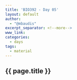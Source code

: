 ```yaml
---
title: 'BIO392 - Day 05'
layout: default
author:
  - "@mbaudis"
excerpt_separator: <!--more-->
www_link: 
categories:
  - days
tags:
  - material
---
```


## {{ page.title }}

<!--more-->

